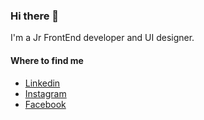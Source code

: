 ### Hi there 👋

<!--
**JM1701/JM1701** is a ✨ _special_ ✨ repository because its `README.md` (this file) appears on your GitHub profile.
-->

I'm a Jr FrontEnd developer and UI designer.

#### Where to find me

- [Linkedin](https://www.linkedin.com/in/jm1701)
- [Instagram](https://instagram.com/jm_mirabal)
- [Facebook](https://facebook.com/jm1701)
